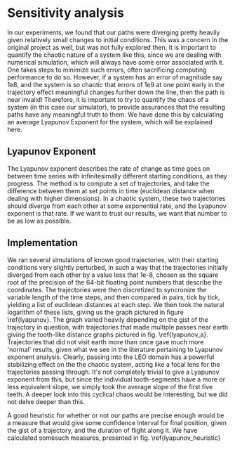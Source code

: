 # Sensitivity analysis

In our experiments, we found that our paths were diverging pretty heavily given relatively small changes to initial conditions. This was a concern in the original project as well, but was not fully explored then. It is important to quantify the chaotic nature of a system like this, since we are dealing with numerical simulation, which will always have some error associated with it. One takes steps to minimize such errors, often sacrificing computing performance to do so. However, if a system has an error of magnitude say 1e8, and the system is so chaotic that errors of 1e9 at one point early in the trajectory effect meaningful changes further down the line, then the path is near invalid! Therefore, it is important to try to quantify the chaos of a system (in this case our simulator), to provide assurances that the resulting paths have any meaningful truth to them. We have done this by calculating an average Lyapunov Exponent for the system, which will be explained here.

## Lyapunov Exponent

The Lyapunov exponent describes the rate of change as time goes on between time series with infinitesimally different starting conditions, as they progress. The method is to compute a set of trajectories, and take the difference between them at set points in time (euclidean distance when dealing with higher dimensions). In a chaotic system, these two trajectories should diverge from each other at some exponential rate, and the Lyapunov exponent is that rate. If we want to trust our results, we want that number to be as low as possible. 

## Implementation

We ran several simulations of known good trajectories, with their starting conditions very slightly perturbed, in such a way that the trajectories initially diverged from each other by a value less that 1e-8, chosen as the square root of the precision of the 64-bit floating point numbers that describe the coordinates. The trajectories were then discretized to syncronize the variable length of the time steps, and then compared in pairs, tick by tick, yielding a list of euclidean distances at each step. We then took the natural logarithm of these lists, giving us the graph pictured in figure \ref{lyapunov}. The graph varied heavily depending on the gist of the trajectory in question, with trajectories that made multiple passes near earth giving the tooth-like distance graphs pictured in fig. \ref{lyapunov_a}. Trajectories that did not visit earth more than once gave much more 'normal' results, given what we see in the literature pertaining to Lyapunov exponent analysis. Clearly, passing into the LEO domain has a powerful stabilizing effect on the the chaotic system, acting like a focal lens for the trajectories passing through. It's not completely trivial to give a Lyapunov exponent from this, but since the individual tooth-segments have a more or less equivalent slope, we simply took the average slope of the first five teeth. A deeper look into this cyclical chaos would be interesting, but we did not delve deeper than this.

A good heuristic for whether or not our paths are precise enough would be a measure that would give some confidence interval for final position, given the gist of a trajectory, and the duration of flight along it. We have calculated somesuch measures, presented in fig. \ref{lyapunov_heuristic}